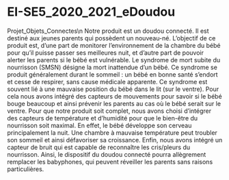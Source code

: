 # EI-SE5_2020_2021_eDoudou
Projet_Objets_Connectes\n
Notre produit est un doudou connecté. Il est destiné aux jeunes parents qui possèdent un nouveau-né. L’objectif de ce produit est, d’une part de monitorer l’environnement de la chambre du bébé pour qu’il puisse passer ses meilleures nuit, et d’autre part de pouvoir alerter les parents si le bébé est vulnérable.
Le syndrome de mort subite du nourrisson (SMSN) désigne la mort inattendue d’un bébé. Ce syndrome se produit généralement durant le sommeil : un bébé en bonne santé s’endort et cesse de respirer, sans cause médicale apparente. Ce syndrome est souvent lié à une mauvaise position du bébé dans le lit (sur le ventre). Pour cela nous avons intégré des capteurs de mouvements pour savoir si le bébé bouge beaucoup et ainsi prévenir les parents au cas où le bébé serait sur le ventre.
Pour que notre produit soit complet, nous avons choisi d’intégrer des capteurs de température et d’humidité pour que le bien-être du nourrisson soit maximal. En effet, le bébé développe son cerveau principalement la nuit. Une chambre à mauvaise température peut troubler son sommeil et ainsi défavoriser sa croissance.
Enfin, nous avons intégré un capteur de bruit qui est capable de reconnaître les cris/pleurs du nourrisson. Ainsi, le dispositif du doudou connecté pourra allègrement remplacer les babyphones, qui peuvent réveiller les parents sans raisons particulières.
